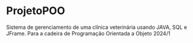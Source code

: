 # ProjetoPOO
Sistema de gerenciamento de uma clínica veterinária usando JAVA, SQL e JFrame. Para a cadeira de Programação Orientada a Objeto 2024/1
